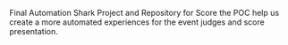 Final Automation Shark Project and Repository for Score the POC help us create a more automated experiences for the event judges and score presentation. 
